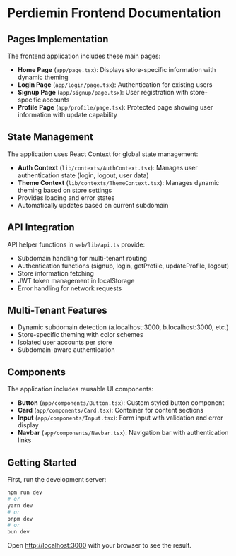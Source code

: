 # Perdiemin Frontend Documentation

## Pages Implementation

The frontend application includes these main pages:

- **Home Page** (`app/page.tsx`): Displays store-specific information with dynamic theming
- **Login Page** (`app/login/page.tsx`): Authentication for existing users
- **Signup Page** (`app/signup/page.tsx`): User registration with store-specific accounts
- **Profile Page** (`app/profile/page.tsx`): Protected page showing user information with update capability

## State Management

The application uses React Context for global state management:

- **Auth Context** (`lib/contexts/AuthContext.tsx`): Manages user authentication state (login, logout, user data)
- **Theme Context** (`lib/contexts/ThemeContext.tsx`): Manages dynamic theming based on store settings
- Provides loading and error states
- Automatically updates based on current subdomain

## API Integration

API helper functions in `web/lib/api.ts` provide:

- Subdomain handling for multi-tenant routing
- Authentication functions (signup, login, getProfile, updateProfile, logout)
- Store information fetching
- JWT token management in localStorage
- Error handling for network requests

## Multi-Tenant Features

- Dynamic subdomain detection (a.localhost:3000, b.localhost:3000, etc.)
- Store-specific theming with color schemes
- Isolated user accounts per store
- Subdomain-aware authentication

## Components

The application includes reusable UI components:
- **Button** (`app/components/Button.tsx`): Custom styled button component
- **Card** (`app/components/Card.tsx`): Container for content sections
- **Input** (`app/components/Input.tsx`): Form input with validation and error display
- **Navbar** (`app/components/Navbar.tsx`): Navigation bar with authentication links

## Getting Started

First, run the development server:

```bash
npm run dev
# or
yarn dev
# or
pnpm dev
# or
bun dev
```

Open [http://localhost:3000](http://localhost:3000) with your browser to see the result.

